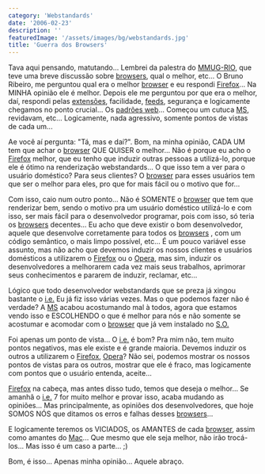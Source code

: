 ```yaml
---
category: 'Webstandards'
date: '2006-02-23'
description: ''
featuredImage: '/assets/images/bg/webstandards.jpg'
title: 'Guerra dos Browsers'
---
```


Tava aqui pensando, matutando... Lembrei da palestra do [MMUG-RIO](http://www.mmug-rj.com.br/), que teve uma breve discussão sobre [browsers](http://pt.wikipedia.org/wiki/Browsers), qual o melhor, etc... O Bruno Ribeiro, me perguntou qual era o melhor [browser](http://pt.wikipedia.org/wiki/Browsers) e eu respondi [Firefox](http://www.spreadfirefox.com/?q=affiliates&id=157396&t=196)... Na MINHA opinião ele é melhor. Depois ele me perguntou por que era o melhor, daí, respondi pelas [extensões](http://www.mozilla.com/extensions/), facilidade, [feeds](http://pt.wikipedia.org/wiki/Feeds), segurança e logicamente chegamos no ponto crucial... Os [padrões web](http://pt.wikipedia.org/wiki/Padr%C3%B5es_web)... Começou um cutuca [MS](http://www.microsoft.com.br), revidavam, etc... Logicamente, nada agressivo, somente pontos de vistas de cada um...

Ae você aí pergunta: "Tá, mas e daí?". Bom, na minha opinião, CADA UM tem que achar o [browser](http://pt.wikipedia.org/wiki/Browsers) QUE QUISER o melhor... Não é porque eu acho o [Firefox](http://www.spreadfirefox.com/?q=affiliates&id=157396&t=196) melhor, que eu tenho que induzir outras pessoas a utilizá-lo, porque ele é ótimo na renderização webstandards... O que isso tem a ver para o usuário doméstico? Para seus clientes? O [browser](http://pt.wikipedia.org/wiki/Browsers) para esses usuários tem que ser o melhor para eles, pro que for mais fácil ou o motivo que for...

Com isso, caio num outro ponto... Não é SOMENTE o [browser](http://pt.wikipedia.org/wiki/Browsers) que tem que renderizar bem, sendo o motivo pra um usuário doméstico utilizá-lo e com isso, ser mais fácil para o desenvolvedor programar, pois com isso, só teria os [browsers](http://pt.wikipedia.org/wiki/Browsers) decentes... Eu acho que deve existir o bom desenvolvedor, aquele que desenvolve corretamente para todos os [browsers](http://pt.wikipedia.org/wiki/Browsers) , com um código semântico, o mais limpo possível, etc... É um pouco variável esse assunto, mas não acho que devemos induzir os nossos clientes e usuários domésticos a utilizarem o [Firefox](http://www.spreadfirefox.com/?q=affiliates&id=157396&t=196) ou o [Opera](http://www.opera.com/), mas sim, induzir os desenvolvedores a melhorarem cada vez mais seus trabalhos, aprimorar seus conhecimentos e pararem de induzir, reclamar, etc...

Lógico que todo desenvolvedor webstandards que se preza já xingou bastante o [i.e.](http://www.microsoft.com/windows/ie_intl/br/default.mspx) Eu já fiz isso várias vezes. Mas o que podemos fazer não é verdade? A [MS](http://www.microsoft.com.br) acabou acostumando mal à todos, agora que estamos vendo isso e ESCOLHENDO o que é melhor para nós e não somente se acostumar e acomodar com o [browser](http://pt.wikipedia.org/wiki/Browsers) que já vem instalado no [S.O.](http://pt.wikipedia.org/wiki/Sistemas_operacionais)

Foi apenas um ponto de vista... O [i.e.](http://www.microsoft.com/windows/ie_intl/br/default.mspx) é bom? Pra mim não, tem muito pontos negativos, mas ele existe e é grande maioria. Devemos induzir os outros a utilizarem o [Firefox](http://www.spreadfirefox.com/?q=affiliates&id=157396&t=196), [Opera](http://www.opera.com/)? Não sei, podemos mostrar os nossos pontos de vistas para os outros, mostrar que ele é fraco, mas logicamente com pontos que o usuário entenda, aceite...

[Firefox](http://www.spreadfirefox.com/?q=affiliates&id=157396&t=196) na cabeça, mas antes disso tudo, temos que deseja o melhor... Se amanhã o [i.e.](http://www.microsoft.com/windows/ie_intl/br/default.mspx) 7 for muito melhor e provar isso, acaba mudando as opiniões... Mas principalmente, as opiniões dos desenvolvedores, que hoje SOMOS NÓS que ditamos os erros e falhas desses [browsers](http://pt.wikipedia.org/wiki/Browsers)...

E logicamente teremos os VICIADOS, os AMANTES de cada [browser](http://pt.wikipedia.org/wiki/Browsers), assim como amantes do [Mac](http://www.mac.com/)... Que mesmo que ele seja melhor, não irão trocá-los... Mas isso é um caso a parte... ;)

Bom, é isso... Apenas minha opinião... Aquele abraço.
